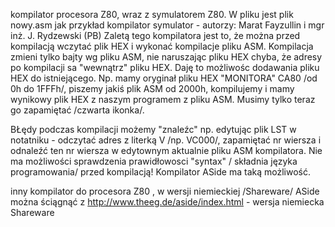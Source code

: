 kompilator procesora Z80, wraz z symulatorem Z80. W pliku <programy> jest plik nowy.asm jak przykład
kompilator symulator - autorzy: Marat Fayzullin i  mgr inż. J. Rydzewski (PB)
Zaletą tego kompilatora jest to, że można przed kompilacją wczytać plik HEX i wykonać kompilacje pliku ASM. Kompilacja zmieni
tylko bajty wg pliku ASM, nie naruszając pliku HEX chyba, że adresy po kompilacji sa "wewnątrz" pliku HEX. Daję to możliwośc 
dodawania pliku HEX do istniejącego. Np. mamy oryginał pliku HEX "MONITORA" CA80 /od 0h do 1FFFh/, piszemy jakiś plik ASM 
od 2000h, kompilujemy i mamy wynikowy plik HEX z naszym programem z pliku ASM. Musimy tylko teraz go zapamiętać /czwarta ikonka/.

BŁędy podczas kompilacji możemy "znaleźc" np. edytując plik LST w notatniku - odczytać adres z literką V /np. VC000/, zapamiętać
nr wiersza i odnaleźć ten nr wiersza w edytownym aktualnie pliku ASM kompilatora. Nie ma możliwości sprawdzenia prawidłowosci
"syntax" / składnia języka programowania/ przed kompilacją! Kompilator ASide ma taką możliwość.

inny kompilator do procesora Z80 , w wersji  niemieckiej /Shareware/ 
ASide można ściągnąć z
http://www.theeg.de/aside/index.html - wersja niemiecka Shareware
